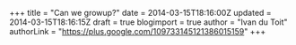 +++
title = "Can we growup?"
date = 2014-03-15T18:16:00Z
updated = 2014-03-15T18:16:15Z
draft = true
blogimport = true
author = "Ivan du Toit"
authorLink = "https://plus.google.com/109733145121386015159"
+++


